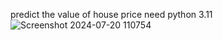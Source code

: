 predict the value of house price 
need python 3.11
![Screenshot 2024-07-20 110754](https://github.com/user-attachments/assets/fbf6f03d-227e-426c-8466-d39c92d2acb4)
